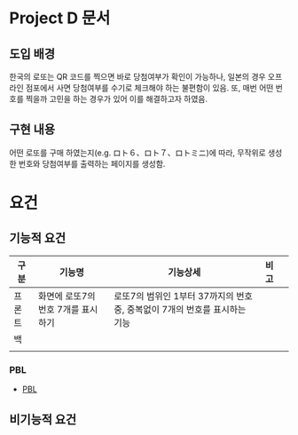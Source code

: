 # Project D 문서

## 도입 배경
한국의 로또는 QR 코드를 찍으면 바로 당첨여부가 확인이 가능하나, 일본의 경우 오프라인 점포에서 사면 당첨여부를 수기로 체크해야 하는 불편함이 있음.
또, 매번 어떤 번호를 찍을까 고민을 하는 경우가 있어 이를 해결하고자 하였음.

## 구현 내용
어떤 로또를 구매 하였는지(e.g. ロト６、ロト７、ロトミニ)에 따라, 무작위로 생성한 번호와 당첨여부를 출력하는 페이지를 생성함.

# 요건

## 기능적 요건
| 구분   | 기능명                             | 기능상세                                                                   | 비고 |   |
|--------|------------------------------------|----------------------------------------------------------------------------|------|---|
| 프론트 | 화면에 로또7의 번호 7개를 표시하기 | 로또7의 범위인 1부터 37까지의 번호 중, 중복없이 7개의 번호를 표시하는 기능 |      |   |
| 백     |                                    |                                                                            |      |   |
|        |                                    |                                                                            |      |   |

### PBL
- [PBL](https://docs.google.com/spreadsheets/d/17SxXTxhnBxl7S9I7mn_dvHlaTFUNnMLTood4PT1zEtY/edit#gid=0)

## 비기능적 요건
